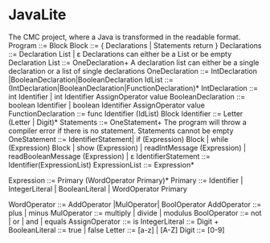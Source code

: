 # JavaLite
The CMC project, where a Java is transformed in the readable format.
Program ::=
Block
Block ::=
{ Declarations | Statements return }
Declarations ::=
Declaration List | ε
Declarations can either be a List or be empty
Declaration List ::=
OneDeclaration+
A declaration list can either be a single declaration or a list of single declarations
OneDeclaration ::=
IntDeclaration |BooleanDeclaration|BooleanDeclaration
IdList ::=
(IntDeclaration|BooleanDeclaration|FunctionDeclaration)*
IntDeclaration ::=
int Identifier | int Identifier  AssignOperator value
BooleanDeclaration ::=
boolean Identifier  | boolean Identifier  AssignOperator value
FunctionDeclaration ::=
func Identifier (IdList) Block
Identifier  ::=
Letter (Letter | Digit)*
Statements ::=
OneStatement+
The program will throw a compiler error if there is no statement. Statements cannot be empty
OneStatement ::=
IdentifierStatement|
if  (Expression) Block | 
while (Expression) Block |
show (Expression) |
readIntMessage  (Expression) |
readBooleanMessage  (Expression) | 
ε
IdentifierStatement ::=
Identifier(ExpressionList)
ExpressionList ::=
Expression*


Expression  ::=
Primary (WordOperator Primary)*
Primary ::=
Identifier | 
IntegerLiteral |
BooleanLiteral | 
WordOperator Primary



WordOperator  ::=
AddOperator |MulOperator| BoolOperator
AddOperator  ::=
plus | minus
MulOperator ::=
multiply | divide | modulus
BoolOperator ::=
not | or | and | equals
AssignOperator ::=
is
IntegerLiteral ::=
Digit +
BooleanLiteral ::=
true | false
Letter ::= 
[a-z] | [A-Z]
Digit ::=
[0-9]

